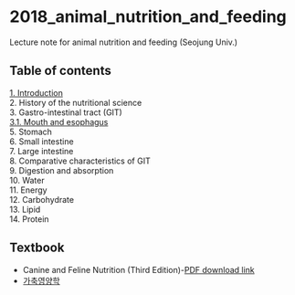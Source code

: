 # 2018_animal_nutrition_and_feeding
Lecture note for animal nutrition and feeding (Seojung Univ.)

## Table of contents
[1. Introduction](https://youngjunna.github.io/2018/02/02/CANF-Introduction/)  
2. History of the nutritional science  
3. Gastro-intestinal tract (GIT)  
[3.1. Mouth and esophagus](https://youngjunna.github.io/2018/02/05/CANF-Mouth)  
5. Stomach  
6. Small intestine  
7. Large intestine  
8. Comparative characteristics of GIT  
9. Digestion and absorption  
10. Water  
11. Energy  
12. Carbohydrate  
13. Lipid  
14. Protein  


## Textbook
- Canine and Feline Nutrition (Third Edition)-[PDF download link](http://library.aceondo.net/ebooks/Home_Economics/Canine_and_Feline_Nutrition.pdf)
- [가축영양학](http://press.knou.ac.kr/goods/textBookView.do?condCmdtCode=9788920909443&condLscValue=001&condYr=&condSmst=)
